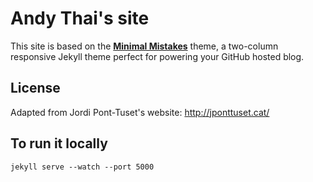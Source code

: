 # Andy Thai's site

This site is based on the **[Minimal Mistakes](http://mmistakes.github.io/minimal-mistakes)** theme, a two-column responsive Jekyll theme perfect for powering your GitHub hosted blog.


## License

Adapted from Jordi Pont-Tuset's website: http://jponttuset.cat/ 

## To run it locally
```
jekyll serve --watch --port 5000
```
